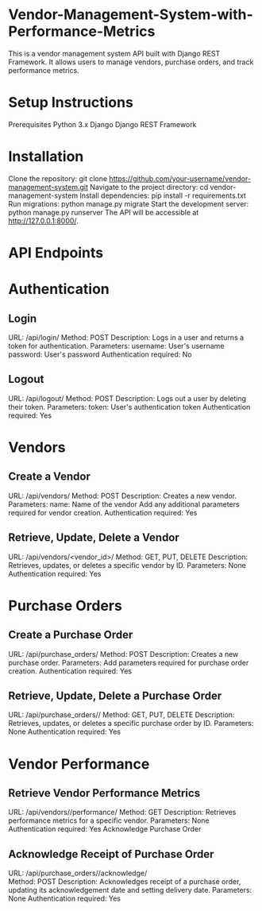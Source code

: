 # Vendor-Management-System-with-Performance-Metrics

This is a vendor management system API built with Django REST Framework. It allows users to manage vendors, purchase orders, and track performance metrics.

# Setup Instructions
Prerequisites
Python 3.x
Django
Django REST Framework
# Installation
Clone the repository:
  git clone https://github.com/your-username/vendor-management-system.git
Navigate to the project directory:
  cd vendor-management-system
Install dependencies:
  pip install -r requirements.txt
Run migrations:
  python manage.py migrate
Start the development server:
  python manage.py runserver
  The API will be accessible at http://127.0.0.1:8000/.

# API Endpoints
# Authentication
## Login
URL: /api/login/
Method: POST
Description: Logs in a user and returns a token for authentication.
Parameters:
username: User's username
password: User's password
Authentication required: No
## Logout
URL: /api/logout/
Method: POST
Description: Logs out a user by deleting their token.
Parameters:
token: User's authentication token
Authentication required: Yes
# Vendors
## Create a Vendor
URL: /api/vendors/
Method: POST
Description: Creates a new vendor.
Parameters:
name: Name of the vendor
Add any additional parameters required for vendor creation.
Authentication required: Yes
## Retrieve, Update, Delete a Vendor
URL: /api/vendors/<vendor_id>/
Method: GET, PUT, DELETE
Description: Retrieves, updates, or deletes a specific vendor by ID.
Parameters: None
Authentication required: Yes
# Purchase Orders
## Create a Purchase Order
URL: /api/purchase_orders/
Method: POST
Description: Creates a new purchase order.
Parameters: 
Add parameters required for purchase order creation. 
Authentication required: Yes 
## Retrieve, Update, Delete a Purchase Order
URL: /api/purchase_orders/<id>/
Method: GET, PUT, DELETE 
Description: Retrieves, updates, or deletes a specific purchase order by ID.
Parameters: None
Authentication required: Yes
# Vendor Performance
## Retrieve Vendor Performance Metrics
URL: /api/vendors/<id>/performance/ 
Method: GET 
Description: Retrieves performance metrics for a specific vendor.
Parameters: None
Authentication required: Yes
Acknowledge Purchase Order
## Acknowledge Receipt of Purchase Order
URL: /api/purchase_orders/<id>/acknowledge/  
Method: POST 
Description: Acknowledges receipt of a purchase order, updating its acknowledgement date and setting delivery date. 
Parameters: None
Authentication required: Yes
